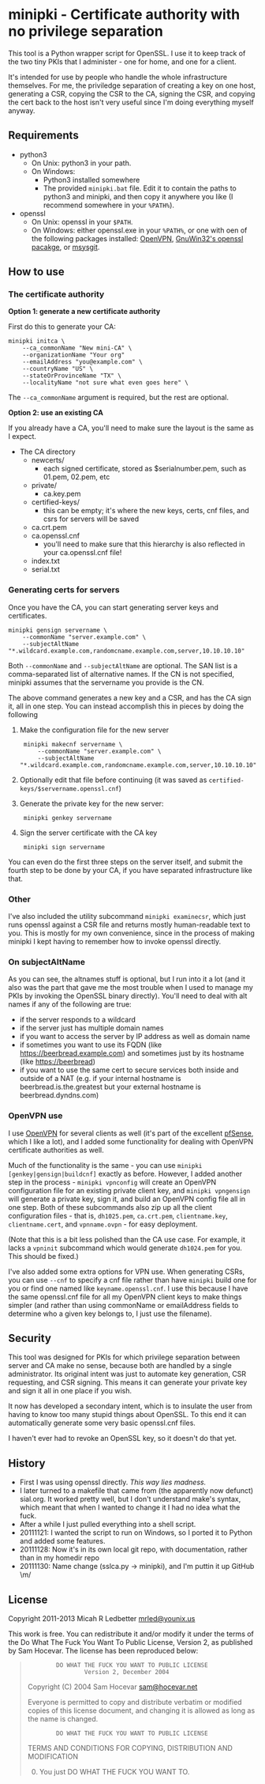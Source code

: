 # minipki - Certificate authority with no privilege separation

This tool is a Python wrapper script for OpenSSL. I use it to keep track of the two tiny PKIs that I administer - one for home, and one for a client. 

It's intended for use by people who handle the whole infrastructure themselves. For me, the priviledge separation of creating a key on one host, generating a CSR, copying the CSR to the CA, signing the CSR, and copying the cert back to the host isn't very useful since I'm doing everything myself anyway.

## Requirements

- python3
    - On Unix: python3 in your path. 
    - On Windows: 
        - Python3 installed somewhere
        - The provided `minipki.bat` file. Edit it to contain the paths to python3 and minipki, and 
          then copy it anywhere you like (I recommend somewhere in your `%PATH%`).
- openssl
  - On Unix: openssl in your `$PATH`.
  - On Windows: either openssl.exe in your `%PATH%`, or one with oen of the following packages installed: [OpenVPN](http://openvpn.net/), [GnuWin32's openssl pacakge](http://gnuwin32.sourceforge.net/packages/openssl.htm), or [msysgit](https://git.wiki.kernel.org/).

## How to use

### The certificate authority

**Option 1: generate a new certificate authority**

First do this to generate your CA: 

    minipki initca \
        --ca_commonName "New mini-CA" \ 
        --organizationName "Your org"
        --emailAddress "you@example.com" \
        --countryName "US" \
        --stateOrProvinceName "TX" \
        --localityName "not sure what even goes here" \

The `--ca_commonName` argument is required, but the rest are optional. 

**Option 2: use an existing CA**

If you already have a CA, you'll need to make sure the layout is the same as I expect. 

- The CA directory
    - newcerts/
        - each signed certificate, stored as $serialnumber.pem, such as 01.pem, 02.pem, etc
    - private/
        - ca.key.pem
    - certified-keys/
        - this can be empty; it's where the new keys, certs, cnf files, and csrs for servers will be saved
    - ca.crt.pem
    - ca.openssl.cnf
        - you'll need to make sure that this hierarchy is also reflected in your ca.openssl.cnf file! 
    - index.txt
    - serial.txt

### Generating certs for servers

Once you have the CA, you can start generating server keys and certificates.

    minipki gensign servername \
        --commonName "server.example.com" \
        --subjectAltName "*.wildcard.example.com,randomcname.example.com,server,10.10.10.10"

Both `--commonName` and `--subjectAltName` are optional. The SAN list is a comma-separated list of alternative names. If the CN is not specified, minipki assumes that the servername you provide is the CN. 

The above command generates a new key and a CSR, and has the CA sign it, all in one step. You can instead accomplish this in pieces by doing the following

1. Make the configuration file for the new server

        minipki makecnf servername \
            --commonName "server.example.com" \
            --subjectAltName "*.wildcard.example.com,randomcname.example.com,server,10.10.10.10"

2. Optionally edit that file before continuing (it was saved as `certified-keys/$servername.openssl.cnf`)

3. Generate the private key for the new server:

        minipki genkey servername 

4. Sign the server certificate with the CA key

        minipki sign servername

You can even do the first three steps on the server itself, and submit the fourth step to be done by your CA, if you have separated infrastructure like that. 

### Other

I've also included the utility subcommand `minipki examinecsr`, which just runs openssl against a CSR file and returns mostly human-readable text to you. This is mostly for my own convenience, since in the process of making minipki I kept having to remember how to invoke openssl directly. 

### On subjectAltName

As you can see, the altnames stuff is optional, but I run into it a lot (and it also was the part that gave me the most trouble when I used to manage my PKIs by invoking the OpenSSL binary directly). You'll need to deal with alt names if any of the following are true:

- if the server responds to a wildcard
- if the server just has multiple domain names
- if you want to access the server by IP address as well as domain name
- if sometimes you want to use its FQDN (like <https://beerbread.example.com>) and sometimes just by its hostname (like <https://beerbread>)
- if you want to use the same cert to secure services both inside and outside of a NAT (e.g. if your internal hostname is beerbread.is.the.greatest but your external hostname is beerbread.dyndns.com)

### OpenVPN use

I use [OpenVPN](http://openvpn.net/index.php/open-source/downloads.html) for several clients as well (it's part of the excellent [pfSense](http://www.pfsense.org/), which I like a lot), and I added some functionality for dealing with OpenVPN certificate authorities as well. 

Much of the functionality is the same - you can use `minipki [genkey|gensign|buildcnf]` exactly as before. However, I added another step in the process - `minipki vpnconfig` will create an OpenVPN configuration file for an existing private client key, and `minipki vpngensign` will generate a private key, sign it, and build an OpenVPN config file all in one step. Both of these subcommands also zip up all the client configuration files - that is, `dh1025.pem`, `ca.crt.pem`, `clientname.key`, `clientname.cert`, and `vpnname.ovpn` - for easy deployment. 

(Note that this is a bit less polished than the CA use case. For example, it lacks a `vpninit` subcommand which would generate `dh1024.pem` for you. This should be fixed.)

I've also added some extra options for VPN use. When generating CSRs, you can use `--cnf` to specify a cnf file rather than have `minipki` build one for you or find one named like `keyname.openssl.cnf`. I use this because I have the same openssl.cnf file for all my OpenVPN client keys to make things simpler (and rather than using commonName or emailAddress fields to determine who a given key belongs to, I just use the filename). 

## Security

This tool was designed for PKIs for which privilege separation between server and CA make no sense, because both are handled by a single administrator. Its original intent was just to automate key generation, CSR requesting, and CSR signing. This means it can generate your private key and sign it all in one place if you wish. 

It now has developed a secondary intent, which is to insulate the user from having to know too many stupid things about OpenSSL. To this end it can automatically generate some very basic openssl.cnf files.

I haven't ever had to revoke an OpenSSL key, so it doesn't do that yet. 

## History

- First I was using openssl directly. *This way lies madness.* 
- I later turned to a makefile that came from (the apparently now defunct) sial.org. It worked pretty well, but I don't understand make's syntax, which meant that when I wanted to change it I had no idea what the fuck. 
- After a while I just pulled everything into a shell script. 
- 20111121: I wanted the script to run on Windows, so I ported it to Python and added some features. 
- 20111128: Now it's in its own local git repo, with documentation, rather than in my homedir repo
- 20111130: Name change (sslca.py -> minipki), and I'm puttin it up GitHub \m/


## License

Copyright 2011-2013 Micah R Ledbetter <mrled@younix.us>

This work is free. You can redistribute it and/or modify it under the
terms of the Do What The Fuck You Want To Public License, Version 2,
as published by Sam Hocevar. The license has been reproduced below: 

>             DO WHAT THE FUCK YOU WANT TO PUBLIC LICENSE
>                     Version 2, December 2004
> 
>  Copyright (C) 2004 Sam Hocevar <sam@hocevar.net>
> 
>  Everyone is permitted to copy and distribute verbatim or modified
>  copies of this license document, and changing it is allowed as long
>  as the name is changed.
> 
>             DO WHAT THE FUCK YOU WANT TO PUBLIC LICENSE
>    TERMS AND CONDITIONS FOR COPYING, DISTRIBUTION AND MODIFICATION
> 
>   0. You just DO WHAT THE FUCK YOU WANT TO.
